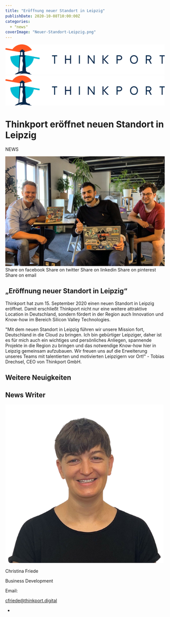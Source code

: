 ```yaml
---
title: "Eröffnung neuer Standort in Leipzig"
publishDate: 2020-10-08T10:00:00Z
categories: 
  + "news"
coverImage: "Neuer-Standort-Leipzig.png"
---
```


 [![Thinkport Logo](images/Logo_horizontral_new.png)](https://thinkport.digital)[![Thinkport Logo](images/Logo_horizontral_new.png)](https://thinkport.digital)

# Thinkport eröffnet neuen Standort in Leipzig

NEWS

![](images/Leipzig_tobi-Philipp-Tony_yes-1024x703.jpg) Share on facebook Share on twitter Share on linkedin Share on pinterest Share on email

## „Eröffnung neuer Standort in Leipzig“

Thinkport hat zum 15. September 2020 einen neuen Standort in Leipzig eröffnet. Damit erschließt Thinkport nicht nur eine weitere attraktive Location in Deutschland, sondern fördert in der Region auch Innovation und Know-how im Bereich Silicon Valley Technologies.

"Mit dem neuen Standort in Leipzig führen wir unsere Mission fort, Deutschland in die Cloud zu bringen. Ich bin gebürtiger Leipziger, daher ist es für mich auch ein wichtiges und persönliches Anliegen, spannende Projekte in die Region zu bringen und das notwendige Know-how hier in Leipzig gemeinsam aufzubauen. Wir freuen uns auf die Erweiterung unseres Teams mit talentierten und motivierten Leipzigern vor Ort!" - Tobias Drechsel, CEO von Thinkport GmbH.

## Weitere Neuigkeiten

## News Writer

![portrait Christina](images/Christina.png)

Christina Friede

Business Development

Email:

[cfriede@thinkport.digital](mailto:cfriede@thinkport.digital)

*  [](https://www.linkedin.com/in/christina-friede-2a6426168/)
